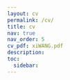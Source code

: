 ```yaml
---
layout: cv
permalink: /cv/
title: cv
nav: true
nav_order: 5
cv_pdf: xiWANG.pdf
description:
toc:
  sidebar:
---
```

